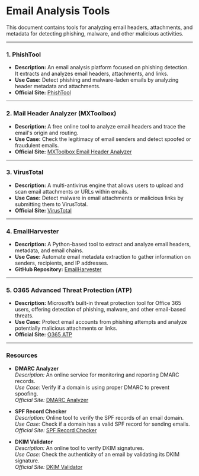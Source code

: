 # Email Analysis Tools

This document contains tools for analyzing email headers, attachments, and metadata for detecting phishing, malware, and other malicious activities.

---

### 1. **PhishTool**
   - **Description:** An email analysis platform focused on phishing detection. It extracts and analyzes email headers, attachments, and links.
   - **Use Case:** Detect phishing and malware-laden emails by analyzing header metadata and attachments.
   - **Official Site:** [PhishTool](https://phishtool.com)

---

### 2. **Mail Header Analyzer (MXToolbox)**
   - **Description:** A free online tool to analyze email headers and trace the email's origin and routing.
   - **Use Case:** Check the legitimacy of email senders and detect spoofed or fraudulent emails.
   - **Official Site:** [MXToolbox Email Header Analyzer](https://mxtoolbox.com/EmailHeaders.aspx)

---

### 3. **VirusTotal**
   - **Description:** A multi-antivirus engine that allows users to upload and scan email attachments or URLs within emails.
   - **Use Case:** Detect malware in email attachments or malicious links by submitting them to VirusTotal.
   - **Official Site:** [VirusTotal](https://www.virustotal.com/gui/home/upload)

---

### 4. **EmailHarvester**
   - **Description:** A Python-based tool to extract and analyze email headers, metadata, and email chains.
   - **Use Case:** Automate email metadata extraction to gather information on senders, recipients, and IP addresses.
   - **GitHub Repository:** [EmailHarvester](https://github.com/Dionach/EmailHarvester)

---

### 5. **O365 Advanced Threat Protection (ATP)**
   - **Description:** Microsoft’s built-in threat protection tool for Office 365 users, offering detection of phishing, malware, and other email-based threats.
   - **Use Case:** Protect email accounts from phishing attempts and analyze potentially malicious attachments or links.
   - **Official Site:** [O365 ATP](https://www.microsoft.com/en-us/security/business/threat-protection)

---

### Resources

- **DMARC Analyzer**  
   *Description:* An online service for monitoring and reporting DMARC records.  
   *Use Case:* Verify if a domain is using proper DMARC to prevent spoofing.  
   *Official Site:* [DMARC Analyzer](https://www.dmarcanalyzer.com)

- **SPF Record Checker**  
   *Description:* Online tool to verify the SPF records of an email domain.  
   *Use Case:* Check if a domain has a valid SPF record for sending emails.  
   *Official Site:* [SPF Record Checker](https://mxtoolbox.com/spf.aspx)

- **DKIM Validator**  
   *Description:* An online tool to verify DKIM signatures.  
   *Use Case:* Check the authenticity of an email by validating its DKIM signature.  
   *Official Site:* [DKIM Validator](https://dkimcore.org/tools/)
